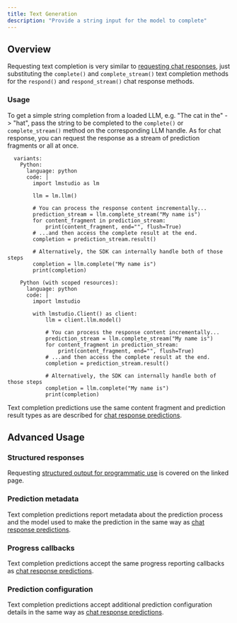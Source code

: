 ```yaml
---
title: Text Generation
description: "Provide a string input for the model to complete"
---
```


## Overview

Requesting text completion is very similar to 
[requesting chat responses](/docs/sdk/python/chat-completion), just
substituting the `complete()` and `complete_stream()` text completion
methods for the `respond()` and `respond_stream()` chat response methods.

### Usage

To get a simple string completion from a loaded LLM, e.g. "The cat in the" -> "hat",
pass the string to be completed to the `complete()` or `complete_stream()` method on
the corresponding LLM handle. As for chat response, you can request the response as
a stream of prediction fragments or all at once.

```lms_code_snippet
  variants:
    Python:
      language: python
      code: |
        import lmstudio as lm

        llm = lm.llm()

        # You can process the response content incrementally...
        prediction_stream = llm.complete_stream("My name is")
        for content_fragment in prediction_stream:
            print(content_fragment, end="", flush=True)
        # ...and then access the complete result at the end.
        completion = prediction_stream.result()

        # Alternatively, the SDK can internally handle both of those steps
        completion = llm.complete("My name is")
        print(completion)

    Python (with scoped resources):
      language: python
      code: |
        import lmstudio

        with lmstudio.Client() as client:
            llm = client.llm.model()

            # You can process the response content incrementally...
            prediction_stream = llm.complete_stream("My name is")
            for content_fragment in prediction_stream:
                print(content_fragment, end="", flush=True)
            # ...and then access the complete result at the end.
            completion = prediction_stream.result()

            # Alternatively, the SDK can internally handle both of those steps
            completion = llm.complete("My name is")
            print(completion)
```

Text completion predictions use the same content fragment and prediction result
types as are described for [chat response predictions](/docs/sdk/python/chat-completion).

## Advanced Usage

### Structured responses

Requesting [structured output for programmatic use](/docs/sdk/python/structured-response)
is covered on the linked page.

### Prediction metadata

Text completion predictions report metadata about the prediction process and the
model used to make the prediction in the same way as
[chat response predictions](/docs/sdk/python/chat-completion).

### Progress callbacks

Text completion predictions accept the same progress reporting callbacks as
[chat response predictions](/docs/sdk/python/chat-completion).


### Prediction configuration

Text completion predictions accept additional prediction configuration details
in the same way as [chat response predictions](/docs/sdk/python/chat-completion).
